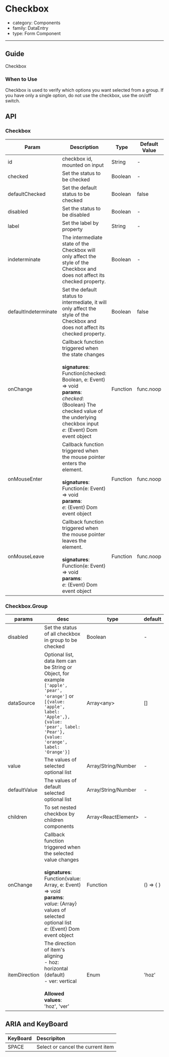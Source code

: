 # Checkbox

-   category: Components
-   family: DataEntry
-   type: Form Component

---

## Guide

Checkbox

### When to Use

Checkbox is used to verify which options you want selected from a group. If you have only a single option, do not use the checkbox, use the on/off switch.
## API

### Checkbox

| Param           | Description                                                                                                                  | Type       | Default Value          |
| ------------------------ |---------------------------- | ------------ | ------------- |
| id                   | checkbox id, mounted on input                  | String   | -         |
| checked              | Set the status to be checked                      | Boolean  | -         |
| defaultChecked       | Set the default status to be checked              | Boolean  | false     |
| disabled             | Set the status to be disabled                     | Boolean  | -         |
| label                | Set the label by property                      | String   | -         |
| indeterminate        | The intermediate state of the Checkbox will only affect the style of the Checkbox and does not affect its checked property.                               | Boolean  | -         |
| defaultIndeterminate | Set the default status to intermediate, it will only affect the style of the Checkbox and does not affect its checked property.                      | Boolean  | false     |
| onChange             | Callback function triggered when the state changes<br><br>**signatures**:<br>Function(checked: Boolean, e: Event) => void<br>**params**:<br>_checked_: {Boolean} The checked value of the underlying checkbox input <br>_e_: {Event} Dom event object | Function | func.noop |
| onMouseEnter         | Callback function triggered when the mouse pointer enters the element.<br><br>**signatures**:<br>Function(e: Event) => void<br>**params**:<br>_e_: {Event} Dom event object                                               | Function | func.noop |
| onMouseLeave         | Callback function triggered  when the mouse pointer leaves the element.<br><br>**signatures**:<br>Function(e: Event) => void<br>**params**:<br>_e_: {Event} Dom event object                                         | Function | func.noop |

### Checkbox.Group

| params           | desc                                                | type     | default       |
| ---------------- | --------------------------------------------------- | -------- | ------------- |
| disabled     | Set the status of all checkbox in group to be checked   | Boolean    | -         |
| dataSource   | Optional list, data item can be String or Object, for example `['apple', 'pear', 'orange']` or `[{value: 'apple', label: 'Apple',}, {value: 'pear', label: 'Pear'}, {value: 'orange', label: 'Orange'}]` | Array&lt;any>          | \[]       |
| value        | The values of selected optional list              | Array/String/Number    | -         |
| defaultValue | The values of default selected optional list                                         | Array/String/Number    | -         |
| children     | To set nested checkbox  by children components             | Array&lt;ReactElement> | -         |
| onChange     | Callback function triggered when the selected value changes<br><br>**signatures**:<br>Function(value: Array, e: Event) => void<br>**params**:<br>_value_: {Array} values of selected optional list <br>_e_: {Event} Dom event object                                | Function               | () => { } |
| itemDirection    | The direction of item's aligning<br>- hoz: horizontal (default)<br>- ver: vertical<br><br>**Allowed values**:<br>'hoz', 'ver'                                                 | Enum                                | 'hoz' |




## ARIA and KeyBoard

| KeyBoard          | Descripiton                              |
| :---------- | :------------------------------ |
| SPACE       | Select or cancel the current item  |
